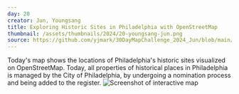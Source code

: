 ```yaml
---
day: 20
creator: Jun, Youngsang
title: Exploring Historic Sites in Philadelphia with OpenStreetMap
thumbnail: /assets/thumbnails/2024/20-youngsang-jun.png
source: https://github.com/yjmark/30DayMapChallenge_2024_Jun/blob/main/Day20_Openstreetmap/Day20_Jun.Rmd
---
```


Today's map shows the locations of Philadelphia's historic sites visualized on OpenStreetMap. Today, all properties of historical places in Philadelphia is managed by the City of Philadelphia, by undergoing a nomination process and being added to the register. 
![Screenshot of interactive map](assets/thumbnails/2024/20-youngsang-jun.png)